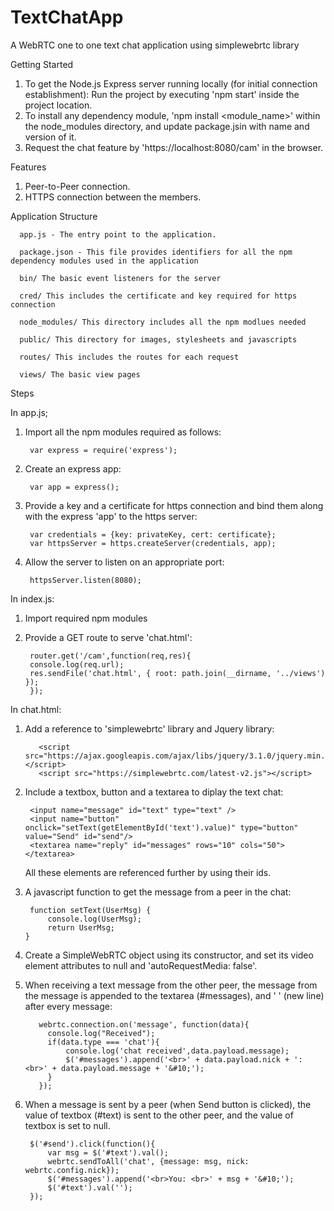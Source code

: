 
# TextChatApp
A WebRTC one to one text chat application using simplewebrtc library

Getting Started
1. To get the Node.js Express server running locally (for initial connection establishment): Run the project by executing 'npm start' inside the project location.
2. To install any dependency module, 'npm install <module_name>' within the node_modules directory, and update package.jsin with name and version of it.
3. Request the chat feature by 'https://localhost:8080/cam' in the browser.

Features
1. Peer-to-Peer connection.
2. HTTPS connection between the members.

Application Structure

      app.js - The entry point to the application.

      package.json - This file provides identifiers for all the npm dependency modules used in the application

      bin/ The basic event listeners for the server

      cred/ This includes the certificate and key required for https connection

      node_modules/ This directory includes all the npm modlues needed

      public/ This directory for images, stylesheets and javascripts

      routes/ This includes the routes for each request

      views/ The basic view pages
	
Steps

In app.js;
1. Import all the npm modules required as follows:

	    var express = require('express');
2. Create an express app:

	    var app = express();
	 
3. Provide a key and a certificate for https connection and bind them along with the express 'app' to the https server:

	    var credentials = {key: privateKey, cert: certificate};
	    var httpsServer = https.createServer(credentials, app);

4. Allow the server to listen on an appropriate port:

	    httpsServer.listen(8080);

In index.js:
1. Import required npm modules
2. Provide a GET route to serve 'chat.html':

	    router.get('/cam',function(req,res){
    	console.log(req.url);
    	res.sendFile('chat.html', { root: path.join(__dirname, '../views') });
	    }); 

In chat.html:
1. Add a reference to 'simplewebrtc' library and Jquery library:
	   
          <script src="https://ajax.googleapis.com/ajax/libs/jquery/3.1.0/jquery.min.js"></script>
    	  <script src="https://simplewebrtc.com/latest-v2.js"></script>
2. Include a textbox, button and a textarea to diplay the text chat:

	    <input name="message" id="text" type="text" />
        <input name="button" onclick="setText(getElementById('text').value)" type="button" value="Send" id="send"/>
        <textarea name="reply" id="messages" rows="10" cols="50"></textarea>
   All these elements are referenced further by using their ids.
3. A javascript function to get the message from a peer in the chat:

	    function setText(UserMsg) {
            console.log(UserMsg);
            return UserMsg;
       }
4. Create a SimpleWebRTC object using its constructor, and set its video element attributes to null and 'autoRequestMedia: false'.
5. When receiving a text message from the other peer, the message from the message is appended to the textarea (#messages), and '&#10;' (new line) after every message:
	    
          webrtc.connection.on('message', function(data){
            console.log("Received");
            if(data.type === 'chat'){
                console.log('chat received',data.payload.message);
                $('#messages').append('<br>' + data.payload.nick + ': <br>' + data.payload.message + '&#10;');
            }
          });
6. When a message is sent by a peer (when Send button is clicked), the  value of textbox (#text) is sent to the other peer, and the value of textbox is set to null.

        $('#send').click(function(){
            var msg = $('#text').val();
            webrtc.sendToAll('chat', {message: msg, nick: webrtc.config.nick});
            $('#messages').append('<br>You: <br>' + msg + '&#10;');
            $('#text').val('');
        });
